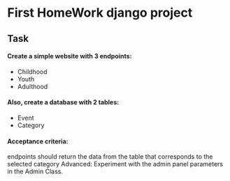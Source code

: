 # First HomeWork django project

## Task

#### Create a simple website with 3 endpoints:

* Childhood
* Youth
* Adulthood

#### Also, create a database with 2 tables:

* Event
* Category

#### Acceptance criteria:

endpoints should return the data from the table that corresponds to the selected category
Advanced: Experiment with the admin panel parameters in the Admin Class.
